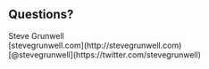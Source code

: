 ## Questions?

<p class="title">Steve Grunwell<br>
[stevegrunwell.com](http://stevegrunwell.com)<br>
[@stevegrunwell](https://twitter.com/stevegrunwell)</p>